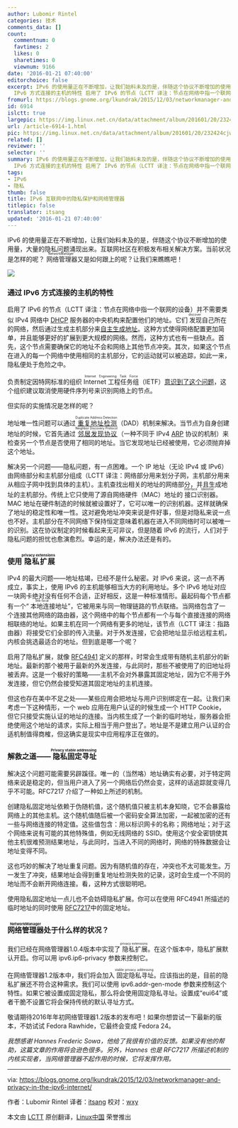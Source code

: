 ```yaml
---
author: Lubomir Rintel
categories: 技术
comments_data: []
count:
  commentnum: 0
  favtimes: 2
  likes: 0
  sharetimes: 0
  viewnum: 9166
date: '2016-01-21 07:40:00'
editorchoice: false
excerpt: IPv6 的使用量正在不断增加，让我们始料未及的是，伴随这个协议不断增加的使用量，大量的隐私问题涌现出来。互联网社区在积极发布相关解决方案。当前状况是怎样的呢？网络管理器（NetworkManager）又是如何跟上的呢？让我们来瞧瞧吧！  通过
  IPv6 方式连接的主机的特性 启用了 IPv6 的节点（LCTT 译注：节点在网络中指一个联网的设备）并不需要类似 IPv4 网络中 DHCP 服务器的中央机构来配置他们的地址。它们发现（discover）自己所在的网络，然后通过生成主机部分来自主生成地址。这种方式使得网络配置更加简单，并且能够更好的扩展到更
fromurl: https://blogs.gnome.org/lkundrak/2015/12/03/networkmanager-and-privacy-in-the-ipv6-internet/
id: 6914
islctt: true
largepic: https://img.linux.net.cn/data/attachment/album/201601/20/232424cjw6g1lgmacsgula.jpg
url: /article-6914-1.html
pic: https://img.linux.net.cn/data/attachment/album/201601/20/232424cjw6g1lgmacsgula.jpg.thumb.jpg
related: []
reviewer: ''
selector: ''
summary: IPv6 的使用量正在不断增加，让我们始料未及的是，伴随这个协议不断增加的使用量，大量的隐私问题涌现出来。互联网社区在积极发布相关解决方案。当前状况是怎样的呢？网络管理器（NetworkManager）又是如何跟上的呢？让我们来瞧瞧吧！  通过
  IPv6 方式连接的主机的特性 启用了 IPv6 的节点（LCTT 译注：节点在网络中指一个联网的设备）并不需要类似 IPv4 网络中 DHCP 服务器的中央机构来配置他们的地址。它们发现（discover）自己所在的网络，然后通过生成主机部分来自主生成地址。这种方式使得网络配置更加简单，并且能够更好的扩展到更
tags:
- IPv6
- 隐私
thumb: false
title: IPv6 互联网中的隐私保护和网络管理器
titlepic: false
translator: itsang
updated: '2016-01-21 07:40:00'
---
```


IPv6 的使用量正在不断增加，让我们始料未及的是，伴随这个协议不断增加的使用量，大量的隐私问题涌现出来。互联网社区在积极发布相关解决方案。当前状况是怎样的呢？<ruby> 网络管理器 <rp>  （ </rp> <rt>  NetworkManager </rt> <rp>  ） </rp></ruby>又是如何跟上的呢？让我们来瞧瞧吧！


![](/data/attachment/album/201601/20/232424cjw6g1lgmacsgula.jpg)


### 通过 IPv6 方式连接的主机的特性


启用了 IPv6 的节点（LCTT 译注：节点在网络中指一个联网的设备）并不需要类似 IPv4 网络中 [DHCP](https://tools.ietf.org/html/rfc2132) 服务器的中央机构来配置他们的地址。它们<ruby> 发现 <rp>  （ </rp> <rt>  discover </rt> <rp>  ） </rp></ruby>自己所在的网络，然后通过生成主机部分来[自主生成地址](https://tools.ietf.org/html/rfc4862)。这种方式使得网络配置更加简单，并且能够更好的扩展到更大规模的网络。然而，这种方式也有一些缺点。首先，这个节点需要确保它的地址不会和网络上其他节点冲突。其次，如果这个节点在进入的每一个网络中使用相同的主机部分，它的运动就可以被追踪，如此一来，隐私便处于危险之中。


负责制定因特网标准的组织 <ruby> Internet 工程任务组 <rp>  （ </rp> <rt>  Internet Engineering Task Force </rt> <rp>  ） </rp></ruby>（IETF）[意识到了这个问题](https://tools.ietf.org/html/draft-iesg-serno-privacy-00)，这个组织建议取消使用硬件序列号来识别网络上的节点。


但实际的实施情况是怎样的呢？


地址唯一性问题可以通过<ruby> <a href="https://tools.ietf.org/html/rfc4862#section-5.4">  重复地址检测 </a> <rp>  （ </rp> <rt>  Duplicate Address Detection </rt> <rp>  ） </rp></ruby>（DAD）机制来解决。当节点为自身创建地址的时候，它首先通过<ruby> <a href="https://tools.ietf.org/html/rfc4861">  邻居发现协议 </a> <rp>  （ </rp> <rt>  Neighbor Discovery Protocol </rt> <rp>  ） </rp></ruby> （一种不同于 IPv4 [ARP](https://tools.ietf.org/html/rfc826) 协议的机制）来检查另一个节点是否使用了相同的地址。当它发现地址已经被使用，它必须抛弃掉这个地址。


解决另一个问题——隐私问题，有一点困难。一个 IP 地址（无论 IPv4 或 IPv6）由网络部分和主机部分组成（LCTT 译注：网络部分用来划分子网，主机部分用来从相应子网中找到具体的主机）。主机查找出相关的地址的网络部分，并且生成地址的主机部分。传统上它只使用了源自网络硬件（MAC）地址的<ruby> 接口识别器 <rp>  （ </rp> <rt>  Interface Identifier </rt> <rp>  ） </rp></ruby>。MAC 地址在硬件制造的时候就被设置好了，它可以唯一的识别机器。这样就确保了地址的稳定性和唯一性。这对避免地址冲突来说是件好事，但是对隐私来说一点也不好。主机部分在不同网络下保持恒定意味着机器在进入不同网络时可以被唯一的识别。这在协议制定的时候看起来无可非议，但是随着 IPv6 的流行，人们对于隐私问题的担忧也愈演愈烈。幸运的是，解决办法还是有的。


### 使用<ruby> 隐私扩展 <rp>  （ </rp> <rt>  privacy extensions </rt> <rp>  ） </rp></ruby>


IPv4 的最大问题——地址枯竭，已经不是什么秘密。对 IPv6 来说，这一点不再成立，事实上，使用 IPv6 的主机能够相当大方的利用地址。多个 IPv6 地址对应一块网卡绝对没有任何不合适，正好相反，这是一种标准情形。最起码每个节点都有一个“<ruby> 本地连接 <rp>  （ </rp> <rt>  link-local </rt> <rp>  ） </rp></ruby>地址”，它被用来与同一物理链路的节点联络。当网络包含了一个连接其他网络的路由器，这个网络中的每个节点都有一个与每个直接连接的网络相联络的地址。如果主机在同一个网络有更多的地址，该节点（LCTT 译注：指路由器）将接受它们全部的传入流量。对于外发连接，它会把地址显示给远程主机，内核会挑选最适合的地址。但到底是哪一个呢？


启用了隐私扩展，就像 [RFC4941](https://tools.ietf.org/html/rfc4941) 定义的那样，时常会生成带有随机主机部分的新地址。最新的那个被用于最新的外发连接，与此同时，那些不被使用了的旧地址将被丢弃。这是一个极好的策略——主机不会对外暴露其固定地址，因为它不用于外发连接，但它仍然会接受知道其固定地址的主机连接。


但这也存在美中不足之处——某些应用会把地址与用户识别绑定在一起。让我们来考虑一下这种情形，一个 web 应用在用户认证的时候生成一个 HTTP Cookie，但它只接受实施认证的地址的连接。当内核生成了一个新的临时地址，服务器会拒绝使用这个地址的请求，实际上相当于用户登出了。地址是不是建立用户认证的合适机制值得商榷，但这确实是现实中应用程序正在做的。


### 解救之道——<ruby> 隐私固定寻址 <rp>  （ </rp> <rt>  Privacy stable addressing </rt> <rp>  ） </rp></ruby>


解决这个问题可能需要另辟蹊径。唯一的（当然咯）地址确实有必要，对于特定网络来说是稳定的，但当用户进入了另一个网络后仍然会变，这样的话追踪就变得几乎不可能。RFC7217 介绍了一种如上所述的机制。


创建隐私固定地址依赖于伪随机值，这个随机值只被主机本身知晓，它不会暴露给网络上的其他主机。这个随机值随后被一个密码安全算法加密，一起被加密的还有一些与网络连接的特定值。这些值包含：用以标识网卡的名称；网络地址；对于这个网络来说有可能的其他特殊值，例如无线网络的 SSID。使用这个安全密钥使其他主机很难预测结果地址，与此同时，当进入不同的网络时，网络的特殊数据会让地址变得不同。


这也巧妙的解决了地址重复问题。因为有随机值的存在，冲突也不太可能发生。万一发生了冲突，结果地址会得到重复地址检测失败的记录，这时会生成一个不同的地址而不会断开网络连接。看，这种方式很聪明吧。


使用隐私固定地址一点儿也不会妨碍隐私扩展。你可以在使用 RFC4941 所描述的临时地址的同时使用 [RFC7217](https://tools.ietf.org/html/rfc7217)中的固定地址。


### <ruby> 网络管理器 <rp>  （ </rp> <rt>  NetworkManager </rt> <rp>  ） </rp></ruby>处于什么样的状况？


我们已经在网络管理器1.0.4版本中实现了<ruby> 隐私扩展 <rp>  （ </rp> <rt>  privacy extensions </rt> <rp>  ） </rp></ruby>。在这个版本中，隐私扩展默认开启。你可以用 ipv6.ip6-privacy 参数来控制它。


在网络管理器1.2版本中，我们将会加入<ruby> 固定隐私寻址 <rp>  （ </rp> <rt>  stable privacy addressing </rt> <rp>  ） </rp></ruby>。应该指出的是，目前的隐私扩展还不符合这种需求。我们可以使用 ipv6.addr-gen-mode 参数来控制这个特性。如果它被设置成固定隐私，那么将会使用固定隐私寻址。设置成“eui64”或者干脆不设置它将会保持传统的默认寻址方式。


敬请期待2016年年初网络管理器1.2版本的发布吧！如果你想尝试一下最新的版本，不妨试试 Fedora Rawhide，它最终会变成 Fedora 24。


*我想感谢 Hannes Frederic Sowa，他给了我很有价值的反馈。如果没有他的帮助，这篇文章的作用将会逊色很多。另外，Hannes 也是 RFC7217 所描述机制的内核实现者，当网络管理器不起作用的时候，它将发挥作用。*




---


via: <https://blogs.gnome.org/lkundrak/2015/12/03/networkmanager-and-privacy-in-the-ipv6-internet/>


作者：Lubomir Rintel 译者：[itsang](https://github.com/itsang) 校对：[wxy](https://github.com/wxy)


本文由 [LCTT](https://github.com/LCTT/TranslateProject) 原创翻译，[Linux中国](http://linux.cn/) 荣誉推出